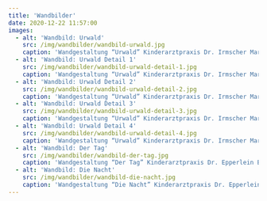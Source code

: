 ```yaml
---
title: 'Wandbilder'
date: 2020-12-22 11:57:00
images:
  - alt: 'Wandbild: Urwald'
    src: /img/wandbilder/wandbild-urwald.jpg
    caption: 'Wandgestaltung “Urwald” Kinderarztpraxis Dr. Irmscher Markneukirchen<br>Holzrelief'
  - alt: 'Wandbild: Urwald Detail 1'
    src: /img/wandbilder/wandbild-urwald-detail-1.jpg
    caption: 'Wandgestaltung “Urwald” Kinderarztpraxis Dr. Irmscher Markneukirchen: Jaguar<br>Holzrelief'
  - alt: 'Wandbild: Urwald Detail 2'
    src: /img/wandbilder/wandbild-urwald-detail-2.jpg
    caption: 'Wandgestaltung “Urwald” Kinderarztpraxis Dr. Irmscher Markneukirchen: Affe<br>Holzrelief'
  - alt: 'Wandbild: Urwald Detail 3'
    src: /img/wandbilder/wandbild-urwald-detail-3.jpg
    caption: 'Wandgestaltung “Urwald” Kinderarztpraxis Dr. Irmscher Markneukirchen: Tapir<br>Holzrelief'
  - alt: 'Wandbild: Urwald Detail 4'
    src: /img/wandbilder/wandbild-urwald-detail-4.jpg
    caption: 'Wandgestaltung “Urwald” Kinderarztpraxis Dr. Irmscher Markneukirchen: Tukan<br>Holzrelief'
  - alt: 'Wandbild: Der Tag'
    src: /img/wandbilder/wandbild-der-tag.jpg
    caption: 'Wandgestaltung “Der Tag” Kinderarztpraxis Dr. Epperlein Bad Elster<br>Holzrelief'
  - alt: 'Wandbild: Die Nacht'
    src: /img/wandbilder/wandbild-die-nacht.jpg
    caption: 'Wandgestaltung “Die Nacht” Kinderarztpraxis Dr. Epperlein Bad Elster<br>Holzrelief'
---
```

